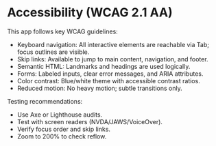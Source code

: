 # Accessibility (WCAG 2.1 AA)

This app follows key WCAG guidelines:

- Keyboard navigation: All interactive elements are reachable via Tab; focus outlines are visible.
- Skip links: Available to jump to main content, navigation, and footer.
- Semantic HTML: Landmarks and headings are used logically.
- Forms: Labeled inputs, clear error messages, and ARIA attributes.
- Color contrast: Blue/white theme with accessible contrast ratios.
- Reduced motion: No heavy motion; subtle transitions only.

Testing recommendations:
- Use Axe or Lighthouse audits.
- Test with screen readers (NVDA/JAWS/VoiceOver).
- Verify focus order and skip links.
- Zoom to 200% to check reflow.

